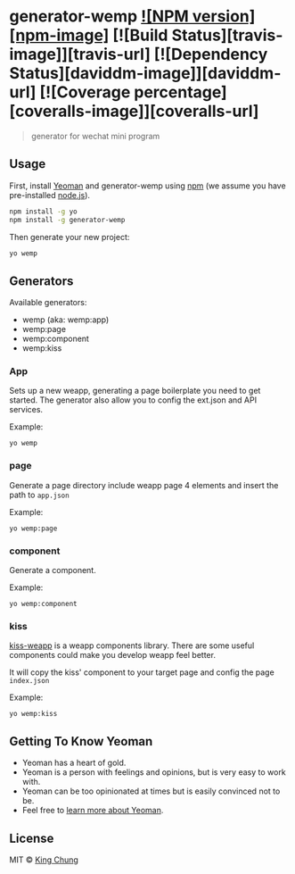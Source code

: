 # generator-wemp [![NPM version][npm-image]][npm-url] [![Build Status][travis-image]][travis-url] [![Dependency Status][daviddm-image]][daviddm-url] [![Coverage percentage][coveralls-image]][coveralls-url]
> generator for wechat mini program

## **Usage**

First, install [Yeoman](http://yeoman.io) and generator-wemp using [npm](https://www.npmjs.com/) (we assume you have pre-installed [node.js](https://nodejs.org/)).

```bash
npm install -g yo
npm install -g generator-wemp
```

Then generate your new project:

```bash
yo wemp
```

## **Generators**

Available generators:

* wemp (aka: wemp:app)
* wemp:page
* wemp:component
* wemp:kiss

### **App**
Sets up a new weapp, generating a page boilerplate you need to get started. The generator also allow you to config the ext.json and API services.

Example:

    yo wemp

### **page**

Generate a page directory include weapp page 4 elements and insert the path to `app.json`

Example:

    yo wemp:page

### **component**

Generate a component.

Example:

    yo wemp:component

### **kiss**

[kiss-weapp](https://github.com/KingChung/kiss-weapp) is a weapp components library. There are some useful components could make you develop weapp feel better. 

It will copy the kiss' component to your target page and config the page `index.json`

Example:

    yo wemp:kiss




## **Getting To Know Yeoman**

 * Yeoman has a heart of gold.
 * Yeoman is a person with feelings and opinions, but is very easy to work with.
 * Yeoman can be too opinionated at times but is easily convinced not to be.
 * Feel free to [learn more about Yeoman](http://yeoman.io/).

## License

MIT © [King Chung](https://github.com/KingChung)


[npm-url]: https://npmjs.org/package/generator-wemp

